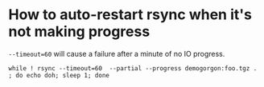 How to auto-restart rsync when it's not making progress
==================

`--timeout=60` will cause a failure after a minute of no IO progress.


    while ! rsync --timeout=60  --partial --progress demogorgon:foo.tgz .  ; do echo doh; sleep 1; done
